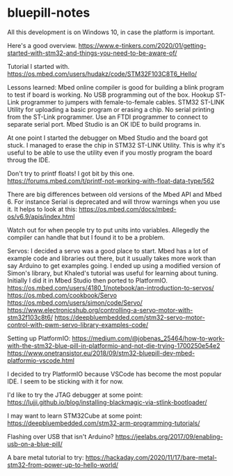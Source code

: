 # bluepill-notes
All this development is on Windows 10, in case the platform is important.

Here's a good overview.
https://www.e-tinkers.com/2020/01/getting-started-with-stm32-and-things-you-need-to-be-aware-of/

Tutorial I started with.
https://os.mbed.com/users/hudakz/code/STM32F103C8T6_Hello/

Lessons learned:
Mbed online compiler is good for building a blink program to test if board is working.
No USB programming out of the box. Hookup ST-Link programmer to jumpers with female-to-female cables.
STM32 ST-LINK Utility for uploading a basic program or erasing a chip.
No serial printing from the ST-Link programmer. Use an FTDI programmer to connect to separate serial port.
Mbed Studio is an OK IDE to build programs in.

At one point I started the debugger on Mbed Studio and the board got stuck. I managed to erase the chip in STM32 ST-LINK Utility. This is why it's useful to be able to use the utility even if you mostly program the board throug the IDE.

Don't try to printf floats! I got bit by this one.
https://forums.mbed.com/t/printf-not-working-with-float-data-type/562

There are big differences between old versions of the Mbed API and Mbed 6.
For instance Serial is deprecated and will throw warnings when you use it.
It helps to look at this:
https://os.mbed.com/docs/mbed-os/v6.9/apis/index.html

Watch out for when people try to put units into variables. Allegedly the compiler can handle that but I found it to be a problem.

Servos:
I decided a servo was a good place to start.
Mbed has a lot of example code and libraries out there, but it usually takes more work than say Arduino to get examples going.
I ended up using a modified version of Simon's library, but Khaled's tutorial was useful for learning about tuning.
Initially I did it in Mbed Studio then ported to PlatformIO.
https://os.mbed.com/users/4180_1/notebook/an-introduction-to-servos/
https://os.mbed.com/cookbook/Servo
https://os.mbed.com/users/simon/code/Servo/
https://www.electronicshub.org/controlling-a-servo-motor-with-stm32f103c8t6/
https://deepbluembedded.com/stm32-servo-motor-control-with-pwm-servo-library-examples-code/

Setting up PlatformIO:
https://medium.com/@jobenas_25464/how-to-work-with-the-stm32-blue-pill-in-platformio-and-not-die-trying-1700250e54e2
https://www.onetransistor.eu/2018/09/stm32-bluepill-dev-mbed-platformio-vscode.html

I decided to try PlatformIO because VSCode has become the most popular IDE. I seem to be sticking with it for now.

I'd like to try the JTAG debugger at some point:
https://lujji.github.io/blog/installing-blackmagic-via-stlink-bootloader/

I may want to learn STM32Cube at some point:
https://deepbluembedded.com/stm32-arm-programming-tutorials/

Flashing over USB that isn't Arduino?
https://jeelabs.org/2017/09/enabling-usb-on-a-blue-pill/

A bare metal tutorial to try:
https://hackaday.com/2020/11/17/bare-metal-stm32-from-power-up-to-hello-world/
